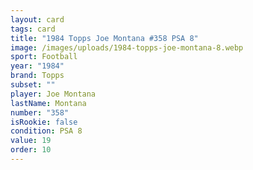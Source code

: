 ```yaml
---
layout: card
tags: card
title: "1984 Topps Joe Montana #358 PSA 8"
image: /images/uploads/1984-topps-joe-montana-8.webp
sport: Football
year: "1984"
brand: Topps
subset: ""
player: Joe Montana
lastName: Montana
number: "358"
isRookie: false
condition: PSA 8
value: 19
order: 10
---
```

